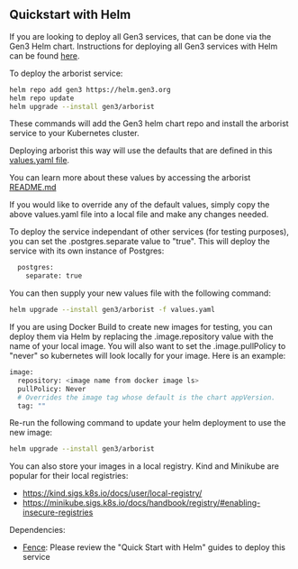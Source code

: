 ## Quickstart with Helm

If you are looking to deploy all Gen3 services, that can be done via the Gen3 Helm chart. 
Instructions for deploying all Gen3 services with Helm can be found [here](https://github.com/uc-cdis/gen3-helm#readme).

To deploy the arborist service:
```bash
helm repo add gen3 https://helm.gen3.org
helm repo update
helm upgrade --install gen3/arborist
```
These commands will add the Gen3 helm chart repo and install the arborist service to your Kubernetes cluster. 

Deploying arborist this way will use the defaults that are defined in this [values.yaml file](https://github.com/uc-cdis/gen3-helm/blob/master/helm/arborist/values.yaml).

You can learn more about these values by accessing the arborist [README.md](https://github.com/uc-cdis/gen3-helm/blob/master/helm/arborist/README.md)

If you would like to override any of the default values, simply copy the above values.yaml file into a local file and make any changes needed. 

To deploy the service independant of other services (for testing purposes), you can set the .postgres.separate value to "true". This will deploy the service with its own instance of Postgres:
```bash
  postgres:
    separate: true
```

You can then supply your new values file with the following command: 
```bash
helm upgrade --install gen3/arborist -f values.yaml
```

If you are using Docker Build to create new images for testing, you can deploy them via Helm by replacing the .image.repository value with the name of your local image. 
You will also want to set the .image.pullPolicy to "never" so kubernetes will look locally for your image. 
Here is an example:
```bash
image:
  repository: <image name from docker image ls>
  pullPolicy: Never
  # Overrides the image tag whose default is the chart appVersion.
  tag: ""
```

Re-run the following command to update your helm deployment to use the new image: 
```bash
helm upgrade --install gen3/arborist
```

You can also store your images in a local registry. Kind and Minikube are popular for their local registries:
- https://kind.sigs.k8s.io/docs/user/local-registry/
- https://minikube.sigs.k8s.io/docs/handbook/registry/#enabling-insecure-registries

Dependencies: 
- [Fence](https://github.com/uc-cdis/fence): Please review the "Quick Start with Helm" guides to deploy this service